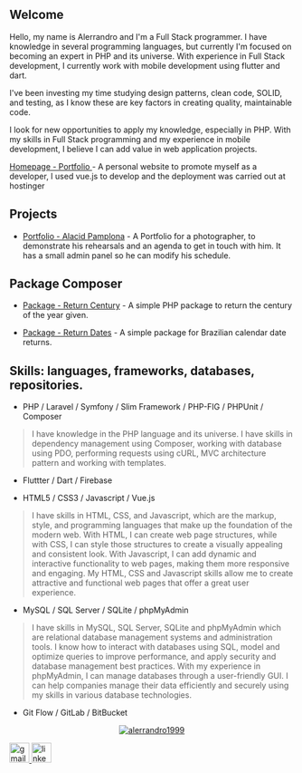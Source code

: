 ## Welcome
Hello, my name is Alerrandro and I'm a Full Stack programmer. I have knowledge in several programming languages, but currently I'm focused on becoming an expert in PHP and its universe. With experience in Full Stack development, I currently work with mobile development using flutter and dart.

I've been investing my time studying design patterns, clean code, SOLID, and testing, as I know these are key factors in creating quality, maintainable code.

I look for new opportunities to apply my knowledge, especially in PHP. With my skills in Full Stack programming and my experience in mobile development, I believe I can add value in web application projects.

[Homepage - Portfolio ](https://alerrandrodev.tech/) - A personal website to promote myself as a developer, I used vue.js to develop and the deployment was carried out at hostinger 

## Projects

- [Portfolio - Alacid Pamplona](https://www.alacidfotografia.com) - A Portfolio for a photographer, to demonstrate his rehearsals and an agenda to get in touch with him. It has a small admin panel so he can modify his schedule.

## Package Composer

- [Package - Return Century](https://github.com/alerrandro1999/alerrandro-returncentury) - A simple PHP package to return the century of the year given.

- [Package - Return Dates](https://github.com/alerrandro1999/alerrandro-returndate) - A simple package for Brazilian calendar date returns.

## Skills: languages, frameworks, databases, repositories.

- PHP / Laravel / Symfony / Slim Framework / PHP-FIG / PHPUnit / Composer 

> I have knowledge in the PHP language and its universe. I have skills in dependency management using Composer, working with database using PDO, performing requests using cURL, MVC architecture pattern and working with templates.

- Fluttter / Dart / Firebase
 
- HTML5 / CSS3 / Javascript / Vue.js

> I have skills in HTML, CSS, and Javascript, which are the markup, style, and programming languages ​​that make up the foundation of the modern web. With HTML, I can create web page structures, while with CSS, I can style those structures to create a visually appealing and consistent look. With Javascript, I can add dynamic and interactive functionality to web pages, making them more responsive and engaging. My HTML, CSS and Javascript skills allow me to create attractive and functional web pages that offer a great user experience. 

- MySQL / SQL Server / SQLite / phpMyAdmin

> I have skills in MySQL, SQL Server, SQLite and phpMyAdmin which are relational database management systems and administration tools. I know how to interact with databases using SQL, model and optimize queries to improve performance, and apply security and database management best practices. With my experience in phpMyAdmin, I can manage databases through a user-friendly GUI. I can help companies manage their data efficiently and securely using my skills in various database technologies.
 
- Git Flow / GitLab / BitBucket

<div align="center">

[![alerrandro1999](https://github-readme-stats.vercel.app/api/top-langs/?username=alerrandro1999&hide=html,css,scss,ruby,hack,batchfile,shell,pascal,blade,twig,cmake,swift,c++,go,kotlin,objective-c&layout=compact&theme=default&langs_count=15)](https://github.com/anuraghazra/github-readme-stats)

</div>



  <a href="mailto:alerrandrokaton@gmail.com" target="_blank">
    <img src="https://img.shields.io/static/v1?message=Gmail&logo=gmail&label=&color=D14836&logoColor=white&labelColor=&style=for-the-badge" height="35" alt="gmail logo"  />
  </a>
  <a href="https://www.linkedin.com/in/alerrandro-borges-b45a6a1a1/" target="_blank">
    <img src="https://img.shields.io/static/v1?message=LinkedIn&logo=linkedin&label=&color=0077B5&logoColor=white&labelColor=&style=for-the-badge" height="35" alt="linkedin logo"  />
  </a>


 
